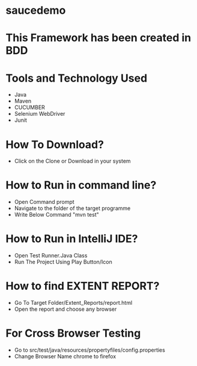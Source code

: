 # saucedemo
# This Framework has been created in BDD

# Tools and Technology Used
- Java
- Maven
- CUCUMBER
- Selenium WebDriver
- Junit

# How To Download?
- Click on the Clone or Download in your system

# How to Run in command line?
- Open Command prompt
- Navigate to the folder of the target programme
- Write Below Command "mvn test"

# How to Run in IntelliJ IDE?
- Open Test Runner.Java Class
- Run The Project Using Play Button/Icon

# How to find EXTENT REPORT?
- Go To Target Folder/Extent_Reports/report.html
- Open the report and choose any browser

# For Cross Browser Testing 
- Go to src/test/java/resources/propertyfiles/config.properties
- Change Browser Name chrome to firefox
